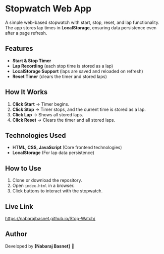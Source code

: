 # Stopwatch Web App

A simple web-based stopwatch with start, stop, reset, and lap functionality. The app stores lap times in **LocalStorage**, ensuring data persistence even after a page refresh.

## Features
- **Start & Stop Timer**
- **Lap Recording** (each stop time is stored as a lap)
- **LocalStorage Support** (laps are saved and reloaded on refresh)
- **Reset Timer** (clears the timer and stored laps)

## How It Works
1. **Click Start** → Timer begins.
2. **Click Stop** → Timer stops, and the current time is stored as a lap.
3. **Click Lap** → Shows all stored laps.
4. **Click Reset** → Clears the timer and all stored laps.

## Technologies Used
- **HTML, CSS, JavaScript** (Core frontend technologies)
- **LocalStorage** (For lap data persistence)

## How to Use
1. Clone or download the repository.
2. Open `index.html` in a browser.
3. Click buttons to interact with the stopwatch.


## Live Link
https://nabarajbasnet.github.io/Stop-Watch/

## Author
Developed by **[Nabaraj Basnet]** 🚀

